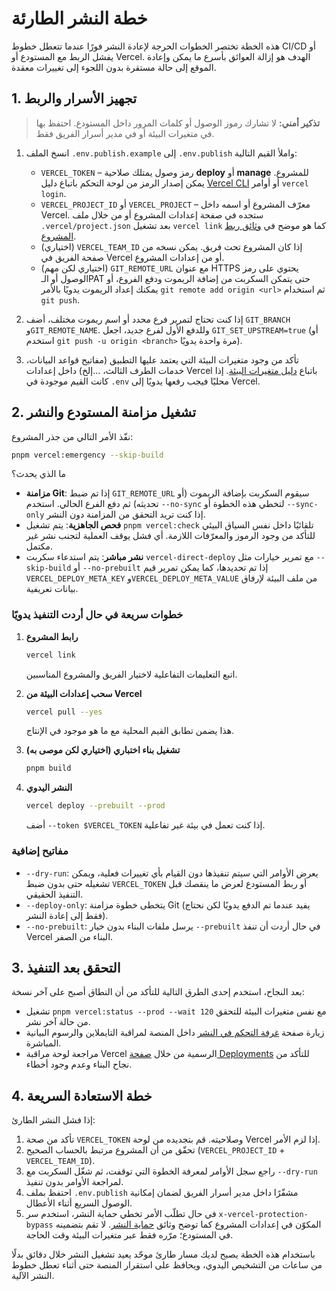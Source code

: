 # خطة النشر الطارئة

هذه الخطة تختصر الخطوات الحرجة لإعادة النشر فورًا عندما تتعطل خطوط CI/CD أو يفشل الربط مع المستودع أو Vercel. الهدف هو إزالة العوائق بأسرع ما يمكن وإعادة الموقع إلى حالة مستقرة بدون اللجوء إلى تغييرات معقدة.

## 1. تجهيز الأسرار والربط

> **تذكير أمني:** لا تشارك رموز الوصول أو كلمات المرور داخل المستودع. احتفظ بها في متغيرات البيئة أو في مدير أسرار الفريق فقط.

1. انسخ الملف `.env.publish.example` إلى `.env.publish` واملأ القيم التالية:
   - `VERCEL_TOKEN` – رمز وصول يمتلك صلاحية **deploy** أو **manage** للمشروع. يمكن إصدار الرمز من لوحة التحكم باتباع دليل [Vercel CLI](https://vercel.com/docs/cli#authentication) أو أوامر `vercel login`.
   - `VERCEL_PROJECT_ID` أو `VERCEL_PROJECT` – معرّف المشروع أو اسمه داخل Vercel. ستجده في صفحة إعدادات المشروع أو من خلال ملف `.vercel/project.json` بعد تشغيل `vercel link` كما هو موضح في [وثائق ربط المشروع](https://vercel.com/docs/cli/link).
   - (اختياري) `VERCEL_TEAM_ID` إذا كان المشروع تحت فريق. يمكن نسخه من صفحة الفريق في Vercel أو من إعدادات المشروع.
   - (اختياري لكن مهم) `GIT_REMOTE_URL` مع عنوان HTTPS يحتوي على رمز الوصول أو الـPAT حتى يتمكن السكربت من إضافة الريموت ودفع الفروع، أو يمكنك إعداد الريموت يدويًا بالأمر `git remote add origin <url>` ثم استخدام `git push`.

2. إذا كنت تحتاج لتمرير فرع محدد أو اسم ريموت مختلف، أضف `GIT_BRANCH` و`GIT_REMOTE_NAME`. وللدفع الأول لفرع جديد، اجعل `GIT_SET_UPSTREAM=true` (أو استخدم `git push -u origin <branch>` مرة واحدة يدويًا).

3. تأكد من وجود متغيرات البيئة التي يعتمد عليها التطبيق (مفاتيح قواعد البيانات، خدمات الطرف الثالث، ...إلخ) داخل إعدادات Vercel باتباع [دليل متغيرات البيئة](https://vercel.com/docs/projects/environment-variables). إذا كانت القيم موجودة في `.env` محليًا فيجب رفعها يدويًا إلى Vercel.

## 2. تشغيل مزامنة المستودع والنشر

نفّذ الأمر التالي من جذر المشروع:

```bash
pnpm vercel:emergency --skip-build
```

ما الذي يحدث؟

- **مزامنة Git**: إذا تم ضبط `GIT_REMOTE_URL` سيقوم السكربت بإضافة الريموت (أو تحديثه) ثم دفع الفرع الحالي. استخدم `--no-sync` لتخطي هذه الخطوة أو `--sync-only` إذا كنت تريد التحقق من المزامنة دون النشر.
- **فحص الجاهزية**: يتم تشغيل `pnpm vercel:check` تلقائيًا داخل نفس السياق البيئي للتأكد من وجود الرموز والمعرّفات اللازمة. أي فشل يوقف العملية لتجنب نشر غير مكتمل.
- **نشر مباشر**: يتم استدعاء سكربت `vercel-direct-deploy` مع تمرير خيارات مثل `--skip-build` أو `--no-prebuilt` إذا تم تحديدها، كما يمكن تمرير قيم `VERCEL_DEPLOY_META_KEY` و`VERCEL_DEPLOY_META_VALUE` من ملف البيئة لإرفاق بيانات تعريفية.

### خطوات سريعة في حال أردت التنفيذ يدويًا

1. **رابط المشروع**
   ```bash
   vercel link
   ```
   اتبع التعليمات التفاعلية لاختيار الفريق والمشروع المناسبين.

2. **سحب إعدادات البيئة من Vercel**
   ```bash
   vercel pull --yes
   ```
   هذا يضمن تطابق القيم المحلية مع ما هو موجود في الإنتاج.

3. **تشغيل بناء اختباري (اختياري لكن موصى به)**
   ```bash
   pnpm build
   ```

4. **النشر اليدوي**
   ```bash
   vercel deploy --prebuilt --prod
   ```
   أضف `--token $VERCEL_TOKEN` إذا كنت تعمل في بيئة غير تفاعلية.

### مفاتيح إضافية

- `--dry-run`: يعرض الأوامر التي سيتم تنفيذها دون القيام بأي تغييرات فعلية، ويمكن تشغيله حتى بدون ضبط
  `VERCEL_TOKEN` أو ربط المستودع لعرض ما ينقصك قبل التنفيذ الحقيقي.
- `--deploy-only`: يتخطى خطوة مزامنة Git (يفيد عندما تم الدفع يدويًا لكن نحتاج فقط إلى إعادة النشر).
- `--no-prebuilt`: يرسل ملفات البناء بدون خيار `--prebuilt` في حال أردت أن تنفذ Vercel البناء من الصفر.

## 3. التحقق بعد التنفيذ

بعد النجاح، استخدم إحدى الطرق التالية للتأكد من أن النطاق أصبح على آخر نسخة:

- تشغيل `pnpm vercel:status --prod --wait 120` مع نفس متغيرات البيئة للتحقق من حالة آخر نشر.
- زيارة صفحة [غرفة التحكم في النشر](/ops/deployments) داخل المنصة لمراقبة التايملاين والرسوم البيانية المباشرة.
- مراجعة لوحة مراقبة Vercel الرسمية من خلال [صفحة Deployments](https://vercel.com/dashboard) للتأكد من نجاح البناء وعدم وجود أخطاء.

## 4. خطة الاستعادة السريعة

إذا فشل النشر الطارئ:

1. تأكد من صحة `VERCEL_TOKEN` وصلاحيته. قم بتجديده من لوحة Vercel إذا لزم الأمر.
2. تحقّق من أن المشروع مرتبط بالحساب الصحيح (`VERCEL_PROJECT_ID` + `VERCEL_TEAM_ID`).
3. راجع سجل الأوامر لمعرفة الخطوة التي توقفت، ثم شغّل السكربت مع `--dry-run` لمراجعة الأوامر بدون تنفيذ.
4. احتفظ بملف `.env.publish` مشفّرًا داخل مدير أسرار الفريق لضمان إمكانية الوصول السريع أثناء الأعطال.
5. في حال تطلّب الأمر تخطي حماية النشر، استخدم سر `x-vercel-protection-bypass` المكوّن في إعدادات المشروع كما توضح وثائق [حماية النشر](https://vercel.com/docs/security/deployment-protection#deployment-protection-bypass). لا تقم بتضمينه في المستودع؛ مرّره فقط عبر متغيرات البيئة وقت الحاجة.

باستخدام هذه الخطة يصبح لديك مسار طارئ موحّد يعيد تشغيل النشر خلال دقائق بدلًا من ساعات من التشخيص اليدوي، ويحافظ على استقرار المنصة حتى أثناء تعطل خطوط النشر الآلية.

